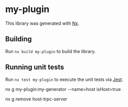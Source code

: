 # my-plugin

This library was generated with [Nx](https://nx.dev).

## Building

Run `nx build my-plugin` to build the library.

## Running unit tests

Run `nx test my-plugin` to execute the unit tests via [Jest](https://jestjs.io).


nx g my-plugin:my-generator --name=host isHost=true

nx g remove host-trpc-server      